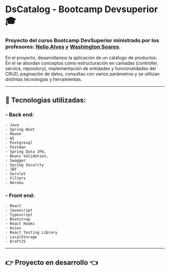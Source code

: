 # DsCatalog - Bootcamp Devsuperior :mortar_board:



### Proyecto del curso Bootcamp DevSuperior ministrado por los profesores: [Nelio Alves](https://www.linkedin.com/in/nelio-alves/) y [Washington Soares](https://www.linkedin.com/in/washington-soares-braga/).

En el proyecto, desarrollamos la aplicación de un catálogo de productos.  
En el se abordan conceptos como estructuración en camadas (controller, service, repository), implementación de entidades y funcionalidades del CRUD, paginación de datos, consultas con varios parámetros y se utilizan distintas tecnologias y herramientas.

---

## :hammer: Tecnologias utilizadas:
### - Back end:
    - Java
    - Spring Boot
    - Maven
    - H2
    - Postgresql
    - Postman
    - Spring Data JPA,
    - Beans Validation, 
    - Swagger
    - Spring Security
    - JWT
    - Servlet
    - Filters
    - Heroku

### - Front end:
    - React
    - Javascript
    - Typescript
    - Bootstrap
    - React Hooks
    - Axios
    - React Testing Library
    - LocalStorage
    - DraftJS

---


## :point_right:  Proyecto en desarrollo :point_left: